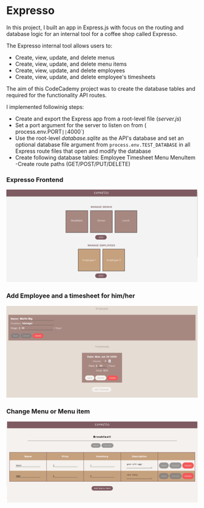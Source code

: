 # Expresso

In this project, I built an app in Express.js with focus on the routing and database logic for an internal tool for a coffee shop called Expresso.

The Expresso internal tool allows users to:
- Create, view, update, and delete menus
- Create, view, update, and delete menu items
- Create, view, update, and delete employees
- Create, view, update, and delete employee's timesheets

The aim of this CodeCademy project was to create the database tables and required for the functionality API routes.

I implemented followinig steps:
- Create and export the Express app from a root-level file (*server.js*)
- Set a port argument for the server to listen on from ( process.env.PORT` || `4000`)
- Use the root-level *database.sqlite* as the API's database and set an optional database file argument from `process.env.TEST_DATABASE` in all Express route files that open and modify the database
- Create following database tables:
  Employee
  Timesheet
  Menu
  MenuItem
 -Create route paths (GET/POST/PUT/DELETE)

### Expresso Frontend
![Expresso Frontend](Homepage.png)

### Add Employee and a timesheet for him/her
![Add Employee and timesheet](Add-employee-timesheet.png)

### Change Menu or Menu item
![Change menu and menu item](Change_menu_data.png)
